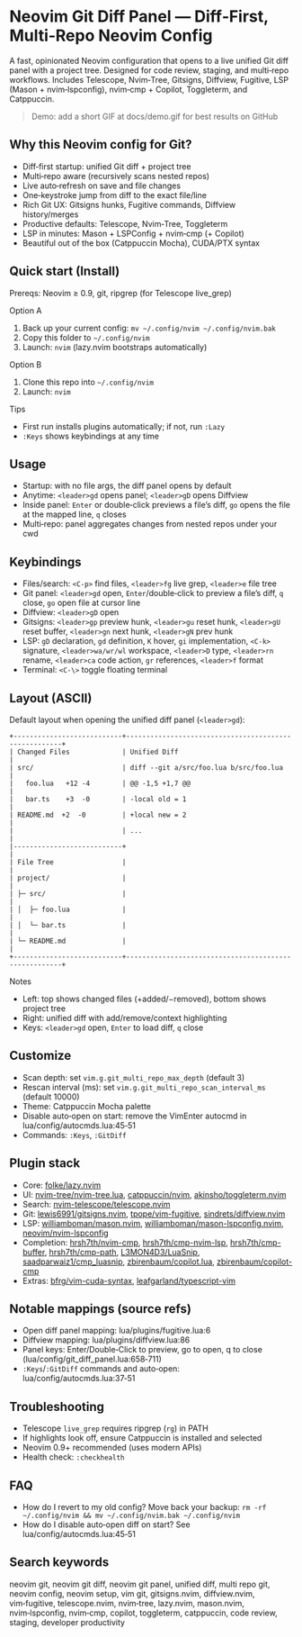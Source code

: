 # Neovim Git Diff Panel — Diff‑First, Multi‑Repo Neovim Config

A fast, opinionated Neovim configuration that opens to a live unified Git diff panel with a project tree. Designed for code review, staging, and multi‑repo workflows. Includes Telescope, Nvim‑Tree, Gitsigns, Diffview, Fugitive, LSP (Mason + nvim‑lspconfig), nvim‑cmp + Copilot, Toggleterm, and Catppuccin.

> Demo: add a short GIF at docs/demo.gif for best results on GitHub

## Why this Neovim config for Git?
- Diff‑first startup: unified Git diff + project tree
- Multi‑repo aware (recursively scans nested repos)
- Live auto‑refresh on save and file changes
- One‑keystroke jump from diff to the exact file/line
- Rich Git UX: Gitsigns hunks, Fugitive commands, Diffview history/merges
- Productive defaults: Telescope, Nvim‑Tree, Toggleterm
- LSP in minutes: Mason + LSPConfig + nvim‑cmp (+ Copilot)
- Beautiful out of the box (Catppuccin Mocha), CUDA/PTX syntax

## Quick start (Install)
Prereqs: Neovim ≥ 0.9, git, ripgrep (for Telescope live_grep)

Option A
1) Back up your current config: `mv ~/.config/nvim ~/.config/nvim.bak`
2) Copy this folder to `~/.config/nvim`
3) Launch: `nvim` (lazy.nvim bootstraps automatically)

Option B
1) Clone this repo into `~/.config/nvim`
2) Launch: `nvim`

Tips
- First run installs plugins automatically; if not, run `:Lazy`
- `:Keys` shows keybindings at any time

## Usage
- Startup: with no file args, the diff panel opens by default
- Anytime: `<leader>gd` opens panel; `<leader>gD` opens Diffview
- Inside panel: `Enter` or double‑click previews a file’s diff, `go` opens the file at the mapped line, `q` closes
- Multi‑repo: panel aggregates changes from nested repos under your cwd

## Keybindings
- Files/search: `<C-p>` find files, `<leader>fg` live grep, `<leader>e` file tree
- Git panel: `<leader>gd` open, `Enter`/double‑click to preview a file’s diff, `q` close, `go` open file at cursor line
- Diffview: `<leader>gD` open
- Gitsigns: `<leader>gp` preview hunk, `<leader>gu` reset hunk, `<leader>gU` reset buffer, `<leader>gn` next hunk, `<leader>gN` prev hunk
- LSP: `gD` declaration, `gd` definition, `K` hover, `gi` implementation, `<C-k>` signature, `<leader>wa/wr/wl` workspace, `<leader>D` type, `<leader>rn` rename, `<leader>ca` code action, `gr` references, `<leader>f` format
- Terminal: `<C-\>` toggle floating terminal

## Layout (ASCII)
Default layout when opening the unified diff panel (`<leader>gd`):

```
+---------------------------+------------------------------------------------------+
| Changed Files             | Unified Diff                                         |
| src/                      | diff --git a/src/foo.lua b/src/foo.lua               |
|   foo.lua   +12 -4        | @@ -1,5 +1,7 @@                                      |
|   bar.ts    +3  -0        | -local old = 1                                       |
| README.md  +2  -0         | +local new = 2                                       |
|                           | ...                                                  |
|---------------------------+                                                      |
| File Tree                 |                                                      |
| project/                  |                                                      |
| ├─ src/                   |                                                      |
| │  ├─ foo.lua             |                                                      |
| │  └─ bar.ts              |                                                      |
| └─ README.md              |                                                      |
+---------------------------+------------------------------------------------------+
```

Notes
- Left: top shows changed files (+added/−removed), bottom shows project tree
- Right: unified diff with add/remove/context highlighting
- Keys: `<leader>gd` open, `Enter` to load diff, `q` close

## Customize
- Scan depth: set `vim.g.git_multi_repo_max_depth` (default 3)
- Rescan interval (ms): set `vim.g.git_multi_repo_scan_interval_ms` (default 10000)
- Theme: Catppuccin Mocha palette
- Disable auto‑open on start: remove the VimEnter autocmd in lua/config/autocmds.lua:45‑51
- Commands: `:Keys`, `:GitDiff`

## Plugin stack
- Core: [folke/lazy.nvim](https://github.com/folke/lazy.nvim)
- UI: [nvim-tree/nvim-tree.lua](https://github.com/nvim-tree/nvim-tree.lua), [catppuccin/nvim](https://github.com/catppuccin/nvim), [akinsho/toggleterm.nvim](https://github.com/akinsho/toggleterm.nvim)
- Search: [nvim-telescope/telescope.nvim](https://github.com/nvim-telescope/telescope.nvim)
- Git: [lewis6991/gitsigns.nvim](https://github.com/lewis6991/gitsigns.nvim), [tpope/vim-fugitive](https://github.com/tpope/vim-fugitive), [sindrets/diffview.nvim](https://github.com/sindrets/diffview.nvim)
- LSP: [williamboman/mason.nvim](https://github.com/williamboman/mason.nvim), [williamboman/mason-lspconfig.nvim](https://github.com/williamboman/mason-lspconfig.nvim), [neovim/nvim-lspconfig](https://github.com/neovim/nvim-lspconfig)
- Completion: [hrsh7th/nvim-cmp](https://github.com/hrsh7th/nvim-cmp), [hrsh7th/cmp-nvim-lsp](https://github.com/hrsh7th/cmp-nvim-lsp), [hrsh7th/cmp-buffer](https://github.com/hrsh7th/cmp-buffer), [hrsh7th/cmp-path](https://github.com/hrsh7th/cmp-path), [L3MON4D3/LuaSnip](https://github.com/L3MON4D3/LuaSnip), [saadparwaiz1/cmp_luasnip](https://github.com/saadparwaiz1/cmp_luasnip), [zbirenbaum/copilot.lua](https://github.com/zbirenbaum/copilot.lua), [zbirenbaum/copilot-cmp](https://github.com/zbirenbaum/copilot-cmp)
- Extras: [bfrg/vim-cuda-syntax](https://github.com/bfrg/vim-cuda-syntax), [leafgarland/typescript-vim](https://github.com/leafgarland/typescript-vim)

## Notable mappings (source refs)
- Open diff panel mapping: lua/plugins/fugitive.lua:6
- Diffview mapping: lua/plugins/diffview.lua:86
- Panel keys: Enter/Double‑Click to preview, go to open, q to close (lua/config/git_diff_panel.lua:658‑711)
- `:Keys`/`:GitDiff` commands and auto‑open: lua/config/autocmds.lua:37‑51

## Troubleshooting
- Telescope `live_grep` requires ripgrep (`rg`) in PATH
- If highlights look off, ensure Catppuccin is installed and selected
- Neovim 0.9+ recommended (uses modern APIs)
- Health check: `:checkhealth`

## FAQ
- How do I revert to my old config? Move back your backup: `rm -rf ~/.config/nvim && mv ~/.config/nvim.bak ~/.config/nvim`
- How do I disable auto‑open diff on start? See lua/config/autocmds.lua:45‑51

## Search keywords
neovim git, neovim git diff, neovim git panel, unified diff, multi repo git, neovim config, neovim setup, vim git, gitsigns.nvim, diffview.nvim, vim‑fugitive, telescope.nvim, nvim‑tree, lazy.nvim, mason.nvim, nvim‑lspconfig, nvim‑cmp, copilot, toggleterm, catppuccin, code review, staging, developer productivity
